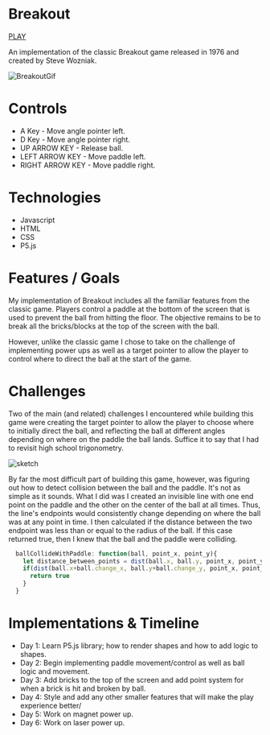 # Breakout
[PLAY](https://01omartorres.github.io/breakout)

An implementation of the classic Breakout game released in 1976 and created by Steve Wozniak.

![BreakoutGif](https://raw.githubusercontent.com/01omartorres/Breakout/master/images/breakout_video.gif)

# Controls

* A Key - Move angle pointer left.
* D Key - Move angle pointer right.
* UP ARROW KEY - Release ball.
* LEFT ARROW KEY - Move paddle left.
* RIGHT ARROW KEY - Move paddle right.

# Technologies

* Javascript
* HTML 
* CSS
* P5.js

# Features / Goals 

My implementation of Breakout includes all the familiar features from the classic game. Players control a paddle at the bottom of the screen that is used to prevent the ball from hitting the floor. The objective remains to be to break all the bricks/blocks at the top of the screen with the ball. 

However, unlike the classic game I chose to take on the challenge of implementing power ups as well as a target pointer to allow the player to control where to direct the ball at the start of the game. 

# Challenges

Two of the main (and related) challenges I encountered while building this game were creating the target pointer to allow the player to choose where to initially direct the ball, and reflecting the ball at different angles depending on where on the paddle the ball lands. Suffice it to say that I had to revisit high school trigonometry. 

![sketch](https://raw.githubusercontent.com/01omartorres/Breakout/master/images/sketch_idea.JPG)

By far the most difficult part of building this game, however, was figuring out how to detect collision between the ball and the paddle. It's not as simple as it sounds. What I did was I created an invisible line with one end point on the paddle and the other on the center of the ball at all times. Thus, the line's endpoints would consistently change depending on where the ball was at any point in time. I then calculated if the distance between the two endpoint was less than or equal to the radius of the ball. If this case returned true, then I knew that the ball and the paddle were colliding. 


```javascript
  ballCollideWithPaddle: function(ball, point_x, point_y){
    let distance_between_points = dist(ball.x, ball.y, point_x, point_y)
    if(dist(ball.x+ball.change_x, ball.y+ball.change_y, point_x, point_y) <= ball.radius){
      return true
    }
  }
```




# Implementations & Timeline

* Day 1: Learn P5.js library; how to render shapes and how to add logic to shapes.
* Day 2: Begin implementing paddle movement/control as well as ball logic and movement.
* Day 3: Add bricks to the top of the screen and add point system for when a brick is hit and broken by ball.
* Day 4: Style and add any other smaller features that will make the play experience better/
* Day 5: Work on magnet power up.
* Day 6: Work on laser power up.
